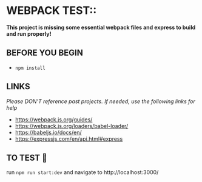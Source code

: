 # WEBPACK TEST::

**This project is missing some essential webpack files and express to build and run properly!**

## BEFORE YOU BEGIN

- `npm install`

## LINKS

_Please DON'T reference past projects. If needed, use the following links for help_

- https://webpack.js.org/guides/
- https://webpack.js.org/loaders/babel-loader/
- https://babeljs.io/docs/en/
- https://expressjs.com/en/api.html#express

## TO TEST 🍕

run `npm run start:dev` and navigate to http://localhost:3000/
